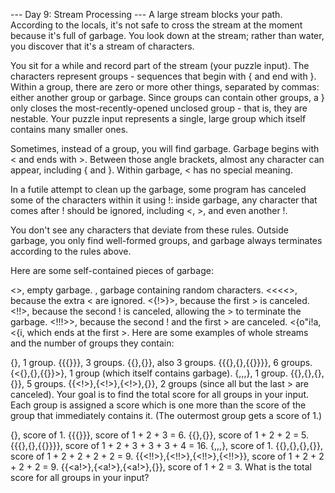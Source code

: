 --- Day 9: Stream Processing ---
A large stream blocks your path. According to the locals, it's not safe to cross the stream at the moment because it's full of garbage. You look down at the stream; rather than water, you discover that it's a stream of characters.

You sit for a while and record part of the stream (your puzzle input). The characters represent groups - sequences that begin with { and end with }. Within a group, there are zero or more other things, separated by commas: either another group or garbage. Since groups can contain other groups, a } only closes the most-recently-opened unclosed group - that is, they are nestable. Your puzzle input represents a single, large group which itself contains many smaller ones.

Sometimes, instead of a group, you will find garbage. Garbage begins with < and ends with >. Between those angle brackets, almost any character can appear, including { and }. Within garbage, < has no special meaning.

In a futile attempt to clean up the garbage, some program has canceled some of the characters within it using !: inside garbage, any character that comes after ! should be ignored, including <, >, and even another !.

You don't see any characters that deviate from these rules. Outside garbage, you only find well-formed groups, and garbage always terminates according to the rules above.

Here are some self-contained pieces of garbage:

<>, empty garbage.
<random characters>, garbage containing random characters.
<<<<>, because the extra < are ignored.
<{!>}>, because the first > is canceled.
<!!>, because the second ! is canceled, allowing the > to terminate the garbage.
<!!!>>, because the second ! and the first > are canceled.
<{o"i!a,<{i<a>, which ends at the first >.
Here are some examples of whole streams and the number of groups they contain:

{}, 1 group.
{{{}}}, 3 groups.
{{},{}}, also 3 groups.
{{{},{},{{}}}}, 6 groups.
{<{},{},{{}}>}, 1 group (which itself contains garbage).
{<a>,<a>,<a>,<a>}, 1 group.
{{<a>},{<a>},{<a>},{<a>}}, 5 groups.
{{<!>},{<!>},{<!>},{<a>}}, 2 groups (since all but the last > are canceled).
Your goal is to find the total score for all groups in your input. Each group is assigned a score which is one more than the score of the group that immediately contains it. (The outermost group gets a score of 1.)

{}, score of 1.
{{{}}}, score of 1 + 2 + 3 = 6.
{{},{}}, score of 1 + 2 + 2 = 5.
{{{},{},{{}}}}, score of 1 + 2 + 3 + 3 + 3 + 4 = 16.
{<a>,<a>,<a>,<a>}, score of 1.
{{<ab>},{<ab>},{<ab>},{<ab>}}, score of 1 + 2 + 2 + 2 + 2 = 9.
{{<!!>},{<!!>},{<!!>},{<!!>}}, score of 1 + 2 + 2 + 2 + 2 = 9.
{{<a!>},{<a!>},{<a!>},{<ab>}}, score of 1 + 2 = 3.
What is the total score for all groups in your input?